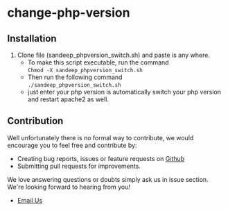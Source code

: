 # change-php-version


## **Installation**
1. Clone file (sandeep_phpversion_switch.sh) and paste is any where.
      - To make this script executable, run the command<br />
            `Chmod -X sandeep_phpversion_switch.sh`
      - Then run the following command<br />
          `./sandeep_phpversion_switch.sh`
      - just enter your php version is automatically switch your php version and restart apache2 as well.


## Contribution
Well unfortunately there is no formal way to contribute, we would encourage you to feel free and contribute by:
 
  - Creating bug reports, issues or feature requests on [Github](https://github.com/ersandeepgu/run-magento-commands)
  - Submitting pull requests for improvements.
    
We love answering questions or doubts simply ask us in issue section. We're looking forward to hearing from you!
 
  - <a href="mailto:ersandeepgu@gmail.com">Email Us</a>
